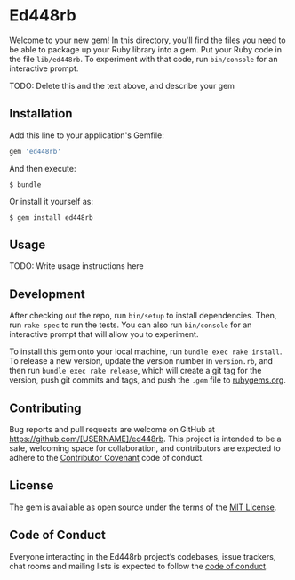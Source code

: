 # Ed448rb

Welcome to your new gem! In this directory, you'll find the files you need to be able to package up your Ruby library into a gem. Put your Ruby code in the file `lib/ed448rb`. To experiment with that code, run `bin/console` for an interactive prompt.

TODO: Delete this and the text above, and describe your gem

## Installation

Add this line to your application's Gemfile:

```ruby
gem 'ed448rb'
```

And then execute:

    $ bundle

Or install it yourself as:

    $ gem install ed448rb

## Usage

TODO: Write usage instructions here

## Development

After checking out the repo, run `bin/setup` to install dependencies. Then, run `rake spec` to run the tests. You can also run `bin/console` for an interactive prompt that will allow you to experiment.

To install this gem onto your local machine, run `bundle exec rake install`. To release a new version, update the version number in `version.rb`, and then run `bundle exec rake release`, which will create a git tag for the version, push git commits and tags, and push the `.gem` file to [rubygems.org](https://rubygems.org).

## Contributing

Bug reports and pull requests are welcome on GitHub at https://github.com/[USERNAME]/ed448rb. This project is intended to be a safe, welcoming space for collaboration, and contributors are expected to adhere to the [Contributor Covenant](http://contributor-covenant.org) code of conduct.

## License

The gem is available as open source under the terms of the [MIT License](https://opensource.org/licenses/MIT).

## Code of Conduct

Everyone interacting in the Ed448rb project’s codebases, issue trackers, chat rooms and mailing lists is expected to follow the [code of conduct](https://github.com/[USERNAME]/ed448rb/blob/master/CODE_OF_CONDUCT.md).
